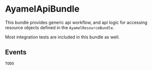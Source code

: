 # AyamelApiBundle #

This bundle provides generic api workflow, and api logic for accessing resource objects defined in the `AyamelResourceBundle`.

Most integration tests are included in this bundle as well.

## Events ##

    TODO